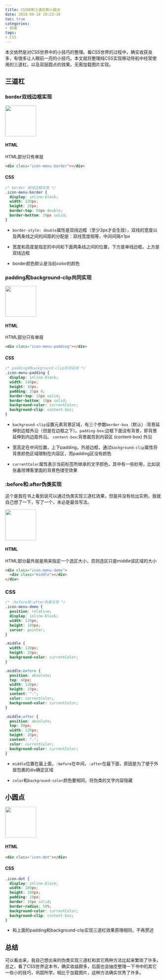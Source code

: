 ```yaml
---
title: CSS绘制三道杠和小圆点
date: 2018-09-18 19:23:38
toc: true
categories:
- 前端
tags:
- CSS
---
```


本文依然是对CSS世界中的小技巧的整理。看CSS世界的过程中，确实收获良多，有很多让人眼前一亮的小技巧。本文就将整理纯CSS实现移动导航中经常使用的三道杠，以及双层圆点的效果。无需加载图片实现。

<!--more-->

## 三道杠

### border双线边框实现

<img src="https://file-1305436646.file.myqcloud.com/blog/2018-9-18/border-double.jpg" height="100px">

#### HTML

HTML部分只有单层

```HTML
<div class="icon-menu-border"></div>
```

#### CSS

```CSS
/* border 双线边框实现 */
.icon-menu-border {
  display: inline-block;
  width: 120px;
  height: 20px;
  border-top: 60px double;
  border-bottom: 20px solid;
}
```

* `border-style: double`属性是双线边框（至少3px才会生效），双线的宽度以及两条线之间的间距的分配是：双线宽度相等，中间间隔±1px

* 宽度和高度是指定的中间和下面两条线之间的位置，下方是单线边框，上方是双线边框

* border颜色默认是当前color的颜色

### padding和background-clip共同实现 

<img src="https://file-1305436646.file.myqcloud.com/blog/2018-9-18/clip.jpg" height="100px">

#### HTML

HTML部分只有单层

```HTML
<div class="icon-menu-padding"></div>
```

#### CSS

```CSS
/* padding和background-clip共同实现 */
.icon-menu-padding {
  display: inline-block;
  width: 140px;
  height: 10px;
  padding: 35px 0;
  border-top: 10px solid;
  border-bottom: 10px solid;
  background-color: currentColor;
  background-clip: content-box;
}
```

* `background-clip`设置元素背景区域，有三个参数`border-box`（默认）:背景延伸到边框外沿（但是在边框之下）。`padding-box`:边框下面没有背景，即背景延伸到内边距外沿。 `content-box`:背景裁剪到内容区 (content-box) 外沿

* 宽高定在中间位置，上下padding，外层边框，通过`background-clip`属性将背景颜色区域限制在内容区，而padding区没有颜色

* `currentColor`属性表示当前标签所继承的文字颜色，其中有一些妙用，比如说张鑫旭博客里面的背景色镂空效果


### :before和:after伪类实现

这个是我在书上看到说可以通过伪类实现三道杠效果，但是并没有给出实例，我就自己想了一下，写了一个，未必是最佳写法。

<img src="https://file-1305436646.file.myqcloud.com/blog/2018-9-18/before-after.jpg" height="100px">

#### HTML

HTML部分最外层是用来指定一个选区大小，否则选区只是middle该区域的大小

```HTML
<div class="icon-menu-demo">
  <div class="middle"></div>
</div>
```

### CSS

```CSS
/* :before和:after伪类实现 */
.icon-menu-demo {
  position: relative;
  display: inline-block;
  width: 120px;
  height: 100px;
  cursor: pointer;
}

.middle {
  width: 120px;
  height: 20px;
  background-color: currentColor;
}

.middle:before {
  position: absolute;
  top: 40px;
  width: 120px;
  height: 20px;
  content: ".";
  color: currentColor;
  background-color: currentColor;
}

.middle:after {
  position: absolute;
  top: 80px;
  width: 120px;
  height: 20px;
  content: ".";
  color: currentColor;
  background-color: currentColor;
}
```

* `middle`位置在最上面，`:before`在中间，`:after`在最下面，原因是为了便于外层包裹的div确定区域

* `color`和`background-color`颜色要相同，将伪类的文字内容隐藏

## 小圆点

<img src="https://file-1305436646.file.myqcloud.com/blog/2018-9-18/circle.jpg" height="100px">

#### HTML

```HTML
<div class="icon-dot"></div> 
```

#### CSS

```CSS
.icon-dot {
  display: inline-block;
  width: 100px;
  height: 100px;
  padding: 10px;
  border: 10px solid;
  border-radius: 50%;
  background-color: currentColor;
  background-clip: content-box;
}
```

* 和上面的padding和background-clip实现三道杠效果原理相同，不再赘述

## 总结

可以看出来，我自己想出来的伪类实现三道杠和其它两种方法比起来繁琐了许多。总之，看了CSS世界这本书，确实收益颇多，后面也会抽空整理一下书中的其它一些小的技巧，巩固所学。相比于加载图片，这种方法确实优秀了许多。